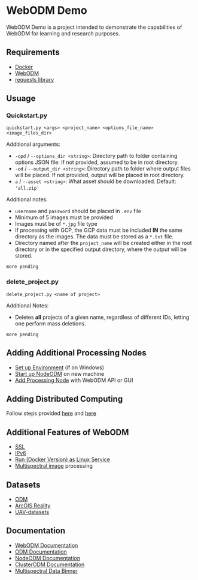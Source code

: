 # WebODM Demo
WebODM Demo is a project intended to demonstrate the capabilities of WebODM for learning and research purposes.

## Requirements
- [Docker](https://www.docker.com/products/docker-desktop/)
- [WebODM](https://github.com/OpenDroneMap/WebODM?tab=readme-ov-file#getting-started)
- [requests library](https://docs.python-requests.org/en/latest/index.html)

## Usuage

### Quickstart.py
`quickstart.py <args> <project_name> <options_file_name> <image_files_dir>`

Additional arguments:
- `-opd` / `--options_dir <string>`: Directory path to folder containing options JSON file. If not provided, assumed to be in root directory.
- `-od` / `--output_dir <string>`: Directory path to folder where output files will be placed. If not provided, output will be placed in root directory. 
- `a` / `--asset <string>`: What asset should be downloaded. Default: `'all.zip'`

Additional notes:
- `username` and `password` should be placed in `.env` file
- Minimum of 5 images must be provided
- Images must be of `*.jpg` file type
- If processing with GCP, the GCP data must be included **IN** the same directory as the images. The data must be stored as a `*.txt` file. 
- Directory named after the `project_name` will be created either in the root directory or in the specified output directory, where the output will be stored. 

`more pending`

### delete_project.py
`delete_project.py <name of project>`

Additional Notes:
- Deletes **all** projects of a given name, regardless of different IDs, letting one perform mass deletions.

`more pending`

## Adding Additional Processing Nodes
- [Set up Environment](https://learn.microsoft.com/en-us/windows/wsl/setup/environment) (if on Windows)
- [Start up NodeODM](https://github.com/OpenDroneMap/NodeODM) on new machine
- [Add Processing Node](https://docs.webodm.org/#processing-node) with WebODM API or GUI

## Adding Distributed Computing
Follow steps provided [here](https://www.opendronemap.org/clusterodm/) and [here](https://docs.opendronemap.org/large/#distributed-split-merge)

## Additional Features of WebODM
- [SSL](https://letsencrypt.org/)
- [IPv6](https://github.com/OpenDroneMap/WebODM?tab=readme-ov-file#getting-started)
- [Run (Docker Version) as Linux Service](https://github.com/OpenDroneMap/WebODM?tab=readme-ov-file#getting-started)
- [Multispectral image](https://en.wikipedia.org/wiki/Multispectral_imaging) processing

## Datasets
- [ODM](https://www.opendronemap.org/odm/datasets/)
- [ArcGIS Reality](https://www.esri.com/en-us/arcgis/products/arcgis-reality/resources/sample-drone-datasets)
- [UAV-datasets](https://github.com/qiangsun89/UAV-datasets)


## Documentation
- [WebODM Documentation](https://docs.webodm.org/)
- [ODM Documentation](https://docs.opendronemap.org/)
- [NodeODM Documentation](https://github.com/OpenDroneMap/NodeODM/blob/master/docs/index.adoc) 
- [ClusterODM Documentation](https://github.com/OpenDroneMap/ClusterODM/tree/master)
- [Multispectral Data Binner](https://github.com/OpenDroneMap/ODM/tree/master/contrib/exif-binner)


